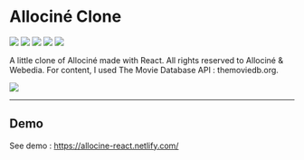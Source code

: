 # Allociné Clone

![](https://img.shields.io/github/last-commit/stevenpersia/allocine-react.svg?style=for-the-badge)
![](https://img.shields.io/snyk/vulnerabilities/github/stevenpersia/allocine-react.svg?style=for-the-badge)
![](https://img.shields.io/codeclimate/maintainability/stevenpersia/allocine-react.svg?style=for-the-badge)
![](https://img.shields.io/github/license/stevenpersia/allocine-react.svg?style=for-the-badge)
![](https://img.shields.io/badge/You%20like%20%3F-star%20me-blue.svg?style=for-the-badge)

A little clone of Allociné made with React. All rights reserved to Allociné & Webedia. For content, I used The Movie Database API : themoviedb.org.

![](https://github.com/stevenpersia/allocine-react/blob/master/src/assets/img/preview-reactocine.png)

---

## Demo
See demo : https://allocine-react.netlify.com/
